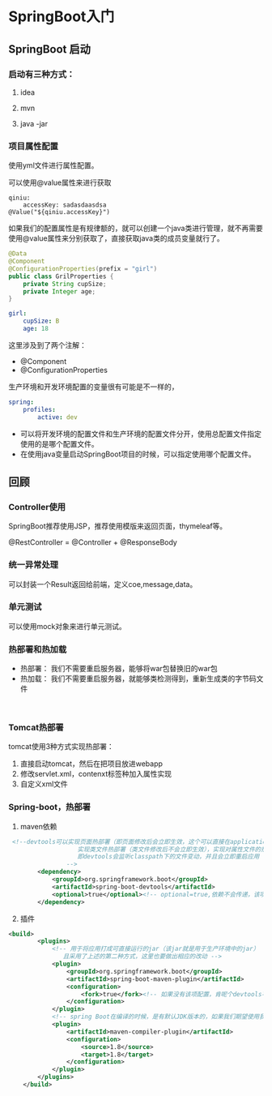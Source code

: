 # SpringBoot入门

## SpringBoot 启动

### 启动有三种方式：

1. idea

2. mvn
3. java -jar

### 项目属性配置

使用yml文件进行属性配置。

可以使用@value属性来进行获取

```
qiniu:
	accessKey: sadasdaasdsa
@Value("${qiniu.accessKey}")
```

如果我们的配置属性是有规律额的，就可以创建一个java类进行管理，就不再需要使用@value属性来分别获取了，直接获取java类的成员变量就行了。

```Java
@Data
@Component
@ConfigurationProperties(prefix = "girl")
public class GrilProperties {
	private String cupSize;
	private Integer age;
}
```

```yaml
girl:
	cupSize: B
	age: 18
```

这里涉及到了两个注解：

- @Component 
- @ConfigurationProperties

生产环境和开发环境配置的变量很有可能是不一样的，

```yaml
spring:
	profiles:
		active: dev
```

- 可以将开发环境的配置文件和生产环境的配置文件分开，使用总配置文件指定使用的是哪个配置文件。
- 在使用java变量启动SpringBoot项目的时候，可以指定使用哪个配置文件。

## 回顾

### Controller使用

SpringBoot推荐使用JSP，推荐使用模版来返回页面，thymeleaf等。

@RestController = @Controller + @ResponseBody

### 统一异常处理

可以封装一个Result返回给前端，定义coe,message,data。

### 单元测试

可以使用mock对象来进行单元测试。

### 热部署和热加载

- 热部署： 我们不需要重启服务器，能够将war包替换旧的war包
- 热加载： 我们不需要重启服务器，就能够类检测得到，重新生成类的字节码文件

​	

### Tomcat热部署

tomcat使用3种方式实现热部署：

1. 直接启动tomcat，然后在把项目放进webapp
2. 修改servlet.xml，contenxt标签种加入属性实现
3. 自定义xml文件



### Spring-boot，热部署

1. maven依赖

```xml
 <!--devtools可以实现页面热部署（即页面修改后会立即生效，这个可以直接在application.properties文件中配置spring.thymeleaf.cache=false来实现），
                   实现类文件热部署（类文件修改后不会立即生效），实现对属性文件的热部署。
                   即devtools会监听classpath下的文件变动，并且会立即重启应用（发生在保存时机），注意：因为其采用的虚拟机机制，该项重启是很快的
                -->
        <dependency>
            <groupId>org.springframework.boot</groupId>
            <artifactId>spring-boot-devtools</artifactId>
            <optional>true</optional><!-- optional=true,依赖不会传递，该项目依赖devtools；之后依赖myboot项目的项目如果想要使用devtools，需要重新引入 -->
        </dependency>
```

2. 插件

```xml
<build>
        <plugins>
            <!-- 用于将应用打成可直接运行的jar（该jar就是用于生产环境中的jar） 值得注意的是，如果没有引用spring-boot-starter-parent做parent，
               且采用了上述的第二种方式，这里也要做出相应的改动 -->
            <plugin>
                <groupId>org.springframework.boot</groupId>
                <artifactId>spring-boot-maven-plugin</artifactId>
                <configuration>
                    <fork>true</fork><!-- 如果没有该项配置，肯呢个devtools不会起作用，即应用不会restart -->
                </configuration>
            </plugin>
            <!-- spring Boot在编译的时候，是有默认JDK版本的，如果我们期望使用我们要的JDK版本的话，那么要配置呢 -->
            <plugin>
                <artifactId>maven-compiler-plugin</artifactId>
                <configuration>
                    <source>1.8</source>
                    <target>1.8</target>
                </configuration>
            </plugin>
        </plugins>
    </build>
```

